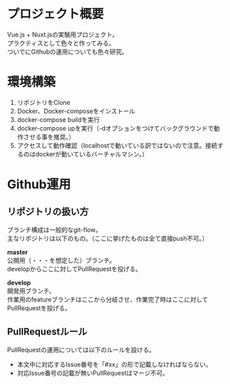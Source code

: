 # プロジェクト概要
Vue.js + Nuxt.jsの実験用プロジェクト。  
プラクティスとして色々と作ってみる。  
ついでにGithubの運用についても色々研究。  

# 環境構築
1. リポジトリをClone
1. Docker、Docker-composeをインストール
1. docker-compose buildを実行
1. docker-compose upを実行（-dオプションをつけてバックグラウンドで動作させる事を推奨。）
1. アクセスして動作確認（localhostで動いている訳ではないので注意。接続するのはdockerが動いているバーチャルマシン。）

# Github運用
## リポジトリの扱い方
ブランチ構成は一般的なgit-flow。  
主なリポジトリは以下のもの。（ここに挙げたものは全て直接push不可。）  
  
**master**  
公開用（・・・を想定した）ブランチ。  
developからここに対してPullRequestを投げる。 
  
**develop**   
開発用ブランチ。  
作業用のfeatureブランチはここから分岐させ、作業完了時はここに対してPullRequestを投げる。  
    
## PullRequestルール
PullRequestの運用については以下のルールを設ける。  

- 本文中に対応するIssue番号を「#xx」の形で記載しなければならない。
- 対応Issue番号の記載が無いPullRequestはマージ不可。
 
